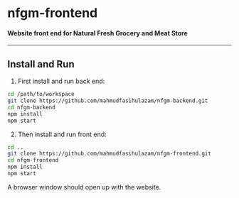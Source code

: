 # nfgm-frontend
#### Website front end for Natural Fresh Grocery and Meat Store
---
## Install and Run

1. First install and run back end:
```sh
cd /path/to/workspace
git clone https://github.com/mahmudfasihulazam/nfgm-backend.git
cd nfgm-backend
npm install
npm start
```

2. Then install and run front end:
```sh
cd ..
git clone https://github.com/mahmudfasihulazam/nfgm-frontend.git
cd nfgm-frontend
npm install
npm start
```
A browser window should open up with the website.
